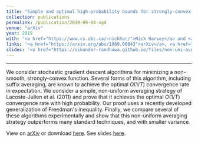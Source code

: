 ```yaml
---
title: "Simple and optimal high-probability bounds for strongly-convex stochastic gradient descent"
collection: publications
permalink: /publication/2019-09-04-sgd
venue: "arXiv"
year: 2019
with: '<a href="https://www.cs.ubc.ca/~nickhar/">Nick Harvey</a> and <a href="https://www.cs.ubc.ca/~cvliaw">Chris Liaw</a>'
links: '<a href="https://arxiv.org/abs/1909.00843">arXiv</a>, <a href="http://sikander-randhawa.github.io/files/sgd-non-uni.pdf">pdf</a>'
slides: '<a href="https://sikander-randhawa.github.io/files/non-uni-avg-talk-ubc.pdf">slides</a>'
---
```


---

We consider stochastic gradient descent algorithms for minimizing a non-smooth, strongly-convex function. Several forms of this algorithm, including suffix averaging, are known to achieve the optimal $O(1/T)$ convergence rate in expectation. We consider a simple, non-uniform averaging strategy of Lacoste-Julien et al. (2011) and prove that it achieves the optimal $O(1/T)$ convergence rate with high probability. Our proof uses a recently developed generalization of Freedman's inequality. Finally, we compare several of these algorithms experimentally and show that this non-uniform averaging strategy outperforms many standard techniques, and with smaller variance.

View on [arXiv](https://arxiv.org/abs/1812.05217) or download [here](http://sikander-randhawa.github.io/files/sgd-non-uni.pdf). See slides [here](https://sikander-randhawa.github.io/talks/sgd-non-uni-talk-ubc).

